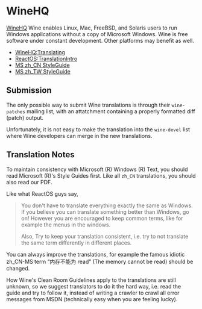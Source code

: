 WineHQ
======

[WineHQ](http://winehq.org) Wine enables Linux, Mac, FreeBSD, and Solaris 
users to run Windows applications without a copy of Microsoft Windows. Wine 
is free software under constant development. Other platforms may benefit 
as well.

* [WineHQ:Translating](http://wiki.winehq.org/Translating)
* [ReactOS:TranslationIntro](https://reactos.org/wiki/Translation_Introduction)
* [MS zh_CN StyleGuide](http://ftp.asia.edu.tw/cpatch/g/glossary/microsoft_styleguide_chs.pdf)
* [MS zh_TW StyleGuide](http://ftp.asia.edu.tw/cpatch/g/glossary/microsoft_styleguide_cht.pdf)

Submission
----------

The only possible way to submit Wine translations is through their 
`wine-patches` mailing list, with an attatchment containing a properly
formatted diff (patch) output.

Unfortunately, it is not easy to make the translation into the 
`wine-devel` list where Wine developers can merge in the new 
translations.

Translation Notes
-----------------

To maintain consistency with Microsoft (R) Windows (R) Text, you should
read Microsoft (R)'s Style Guides first. Like all `zh_CN` translations,
you should also read our PDF.

Like what ReactOS guys say, 
> You don't have to translate everything exactly the same as Windows.
> If you believe you can translate something better than Windows, go on!
> However you are encouraged to keep common terms, like for example the
> menus in the windows.
>
> Also, Try to keep your translation consistent, i.e. try to not translate
> the same term differently in different places.

You can always improve the translations, for example the famous idiotic
zh_CN-MS term “内存不能为 read” (The memory cannot be read) should be
changed.

How Wine's Clean Room Guidelines apply to the translations are still unknown,
so we suggest translators to do it the hard way, i.e. read the guide and try
to follow it, instead of writing a crawler to crawl all error messages from
MSDN (technically easy when you are feeling lucky).
